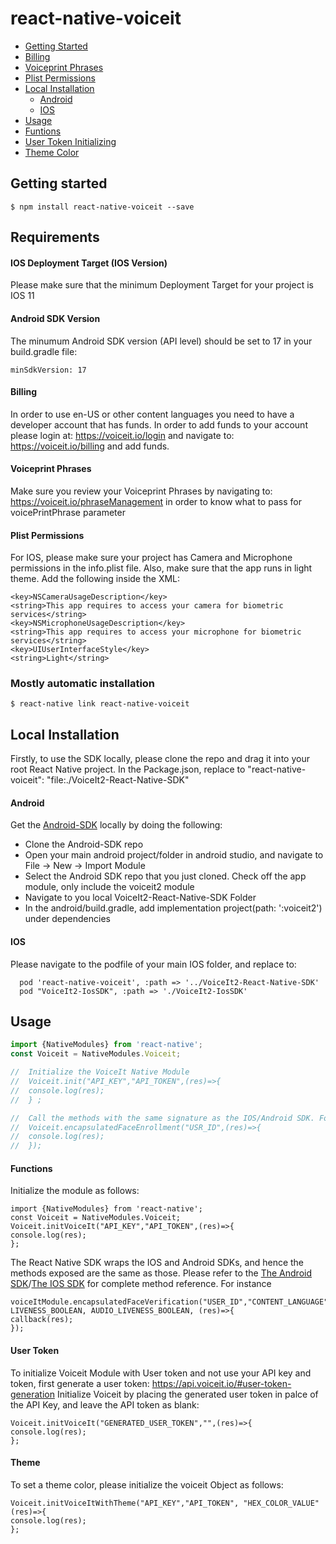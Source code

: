 # react-native-voiceit

* [Getting Started](#getting-started)
* [Billing](#billing)
* [Voiceprint Phrases](#voiceprint-phrases)
* [Plist Permissions](#plist-permissions)
* [Local Installation ](#local-installation)
  * [Android](#android)
  * [IOS](#ios)
* [Usage](#usage)
* [Funtions](#functions)
* [User Token Initializing](#user-token)
* [Theme Color](#theme)

## Getting started
`$ npm install react-native-voiceit --save`

## Requirements

#### IOS Deployment Target (IOS Version)
Please make sure that the minimum Deployment Target for your project is IOS 11

#### Android SDK Version
The minumum Android SDK version (API level) should be set to 17 in your build.gradle file: 
```
minSdkVersion: 17
```

#### Billing 
In order to use en-US or other content languages you need to have a developer account that has funds. In order to add funds to your account please login at: https://voiceit.io/login and navigate to: https://voiceit.io/billing and add funds.

#### Voiceprint Phrases 
Make sure you review your Voiceprint Phrases by navigating to: https://voiceit.io/phraseManagement in order to know what to pass for voicePrintPhrase parameter

#### Plist Permissions 
For IOS, please make sure your project has Camera and Microphone permissions in the info.plist file. Also, make sure that the app runs in light theme. Add the following inside the <dict> XML:
```
<key>NSCameraUsageDescription</key>
<string>This app requires to access your camera for biometric services</string>
<key>NSMicrophoneUsageDescription</key>
<string>This app requires to access your microphone for biometric services</string>
<key>UIUserInterfaceStyle</key>
<string>Light</string>
```

### Mostly automatic installation

`$ react-native link react-native-voiceit`

## Local Installation 
Firstly, to use the SDK locally, please clone the repo and drag it into your root React Native project. In the Package.json, replace to "react-native-voiceit": "file:./VoiceIt2-React-Native-SDK"

#### Android 
Get the <a href="https://github.com/voiceittech/VoiceIt2-AndroidSDK#local-installation"> Android-SDK</a> locally by doing the following: 

<ul>
 <li> Clone the Android-SDK repo
 <li> Open your main android project/folder in android studio, and navigate to File -> New -> Import Module
 <li> Select the Android SDK repo that you just cloned. Check off the app module, only include the voiceit2 module
 <li> Navigate to you local VoiceIt2-React-Native-SDK Folder
 <li> In the android/build.gradle, add implementation project(path: ':voiceit2') under dependencies 
</ul>

#### IOS

Please navigate to the podfile of your main IOS folder, and replace to:
```
  pod 'react-native-voiceit', :path => '../VoiceIt2-React-Native-SDK'
  pod "VoiceIt2-IosSDK", :path => './VoiceIt2-IosSDK'
```



## Usage
```javascript
import {NativeModules} from 'react-native';
const Voiceit = NativeModules.Voiceit;

//  Initialize the VoiceIt Native Module
//  Voiceit.init("API_KEY","API_TOKEN",(res)=>{
//  console.log(res);
//  } ;

//  Call the methods with the same signature as the IOS/Android SDK. For instance
//  Voiceit.encapsulatedFaceEnrollment("USR_ID",(res)=>{
//  console.log(res);
//  });
```

#### Functions
Initialize the module as follows:
```
import {NativeModules} from 'react-native';
const Voiceit = NativeModules.Voiceit;
Voiceit.initVoiceIt("API_KEY","API_TOKEN",(res)=>{
console.log(res);
};
```
The React Native SDK wraps the IOS and Android SDKs, and hence the methods exposed are the same as those.
Please refer to the [The Android SDK](https://github.com/voiceittech/VoiceIt2-AndroidSDK)/[The IOS SDK](https://github.com/voiceittech/VoiceIt2-IosSDK) for complete method reference. For instance

```
voiceItModule.encapsulatedFaceVerification("USER_ID","CONTENT_LANGUAGE", LIVENESS_BOOLEAN, AUDIO_LIVENESS_BOOLEAN, (res)=>{
callback(res);
});
```
 
#### User Token 
 To initialize Voiceit Module with User token and not use your API key and token, first generate a user token: https://api.voiceit.io/#user-token-generation
 Initialize Voiceit by placing the generated user token in palce of the API Key, and leave the API token as blank: 
```
Voiceit.initVoiceIt("GENERATED_USER_TOKEN","",(res)=>{
console.log(res);
};
```
 
 #### Theme
 To set a theme color, please initialize the voiceit Object as follows:
 ```
Voiceit.initVoiceItWithTheme("API_KEY","API_TOKEN", "HEX_COLOR_VALUE"(res)=>{
console.log(res);
};
 ```
